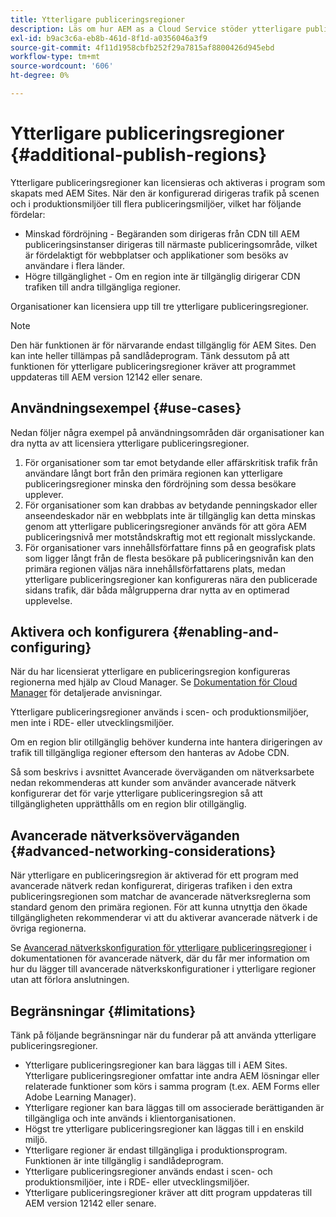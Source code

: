 ```yaml
---
title: Ytterligare publiceringsregioner
description: Läs om hur AEM as a Cloud Service stöder ytterligare publiceringsregioner för ökad tillgänglighet och minskad latens.
exl-id: b9ac3c6a-eb8b-461d-8f1d-a0356046a3f9
source-git-commit: 4f11d1958cbfb252f29a7815af8800426d945ebd
workflow-type: tm+mt
source-wordcount: '606'
ht-degree: 0%

---
```


# Ytterligare publiceringsregioner {#additional-publish-regions}

Ytterligare publiceringsregioner kan licensieras och aktiveras i program som skapats med AEM Sites. När den är konfigurerad dirigeras trafik på scenen och i produktionsmiljöer till flera publiceringsmiljöer, vilket har följande fördelar:

* Minskad fördröjning - Begäranden som dirigeras från CDN till AEM publiceringsinstanser dirigeras till närmaste publiceringsområde, vilket är fördelaktigt för webbplatser och applikationer som besöks av användare i flera länder.
* Högre tillgänglighet - Om en region inte är tillgänglig dirigerar CDN trafiken till andra tillgängliga regioner.

Organisationer kan licensiera upp till tre ytterligare publiceringsregioner.

>[!NOTE]
>
>Den här funktionen är för närvarande endast tillgänglig för AEM Sites. Den kan inte heller tillämpas på sandlådeprogram. Tänk dessutom på att funktionen för ytterligare publiceringsregioner kräver att programmet uppdateras till AEM version 12142 eller senare.

## Användningsexempel {#use-cases}

Nedan följer några exempel på användningsområden där organisationer kan dra nytta av att licensiera ytterligare publiceringsregioner.

1. För organisationer som tar emot betydande eller affärskritisk trafik från användare långt bort från den primära regionen kan ytterligare publiceringsregioner minska den fördröjning som dessa besökare upplever.
1. För organisationer som kan drabbas av betydande penningskador eller anseendeskador när en webbplats inte är tillgänglig kan detta minskas genom att ytterligare publiceringsregioner används för att göra AEM publiceringsnivå mer motståndskraftig mot ett regionalt misslyckande.
1. För organisationer vars innehållsförfattare finns på en geografisk plats som ligger långt från de flesta besökare på publiceringsnivån kan den primära regionen väljas nära innehållsförfattarens plats, medan ytterligare publiceringsregioner kan konfigureras nära den publicerade sidans trafik, där båda målgrupperna drar nytta av en optimerad upplevelse.

## Aktivera och konfigurera {#enabling-and-configuring}

När du har licensierat ytterligare en publiceringsregion konfigureras regionerna med hjälp av Cloud Manager. Se [Dokumentation för Cloud Manager](/help/implementing/cloud-manager/manage-environments.md#multiple-regions) för detaljerade anvisningar.

Ytterligare publiceringsregioner används i scen- och produktionsmiljöer, men inte i RDE- eller utvecklingsmiljöer.

Om en region blir otillgänglig behöver kunderna inte hantera dirigeringen av trafik till tillgängliga regioner eftersom den hanteras av Adobe CDN.

Så som beskrivs i avsnittet Avancerade överväganden om nätverksarbete nedan rekommenderas att kunder som använder avancerade nätverk konfigurerar det för varje ytterligare publiceringsregion så att tillgängligheten upprätthålls om en region blir otillgänglig.


## Avancerade nätverksöverväganden {#advanced-networking-considerations}

När ytterligare en publiceringsregion är aktiverad för ett program med avancerade nätverk redan konfigurerat, dirigeras trafiken i den extra publiceringsregionen som matchar de avancerade nätverksreglerna som standard genom den primära regionen. För att kunna utnyttja den ökade tillgängligheten rekommenderar vi att du aktiverar avancerade nätverk i de övriga regionerna.

Se [Avancerad nätverkskonfiguration för ytterligare publiceringsregioner](/help/security/configuring-advanced-networking.md#advanced-networking-configuration-for-additional-publish-regions) i dokumentationen för avancerade nätverk, där du får mer information om hur du lägger till avancerade nätverkskonfigurationer i ytterligare regioner utan att förlora anslutningen.

## Begränsningar {#limitations}

Tänk på följande begränsningar när du funderar på att använda ytterligare publiceringsregioner.

* Ytterligare publiceringsregioner kan bara läggas till i AEM Sites. Ytterligare publiceringsregioner omfattar inte andra AEM lösningar eller relaterade funktioner som körs i samma program (t.ex. AEM Forms eller Adobe Learning Manager).
* Ytterligare regioner kan bara läggas till om associerade berättiganden är tillgängliga och inte används i klientorganisationen.
* Högst tre ytterligare publiceringsregioner kan läggas till i en enskild miljö.
* Ytterligare regioner är endast tillgängliga i produktionsprogram. Funktionen är inte tillgänglig i sandlådeprogram.
* Ytterligare publiceringsregioner används endast i scen- och produktionsmiljöer, inte i RDE- eller utvecklingsmiljöer.
* Ytterligare publiceringsregioner kräver att ditt program uppdateras till AEM version 12142 eller senare.
